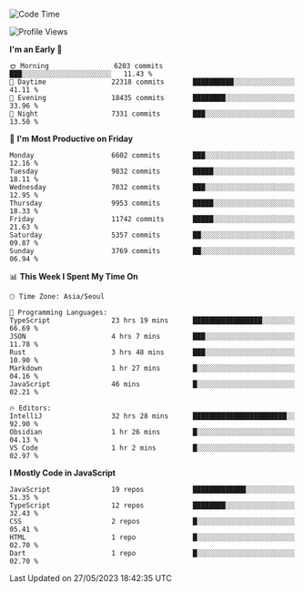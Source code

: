 <!--START_SECTION:waka-->
![Code Time](http://img.shields.io/badge/Code%20Time-4%2C958%20hrs%2051%20mins-blue)

![Profile Views](http://img.shields.io/badge/Profile%20Views-0-blue)

**I'm an Early 🐤** 

```text
🌞 Morning                6203 commits        ███░░░░░░░░░░░░░░░░░░░░░░   11.43 % 
🌆 Daytime                22318 commits       ██████████░░░░░░░░░░░░░░░   41.11 % 
🌃 Evening                18435 commits       ████████░░░░░░░░░░░░░░░░░   33.96 % 
🌙 Night                  7331 commits        ███░░░░░░░░░░░░░░░░░░░░░░   13.50 % 
```
📅 **I'm Most Productive on Friday** 

```text
Monday                   6602 commits        ███░░░░░░░░░░░░░░░░░░░░░░   12.16 % 
Tuesday                  9832 commits        █████░░░░░░░░░░░░░░░░░░░░   18.11 % 
Wednesday                7032 commits        ███░░░░░░░░░░░░░░░░░░░░░░   12.95 % 
Thursday                 9953 commits        █████░░░░░░░░░░░░░░░░░░░░   18.33 % 
Friday                   11742 commits       █████░░░░░░░░░░░░░░░░░░░░   21.63 % 
Saturday                 5357 commits        ██░░░░░░░░░░░░░░░░░░░░░░░   09.87 % 
Sunday                   3769 commits        ██░░░░░░░░░░░░░░░░░░░░░░░   06.94 % 
```


📊 **This Week I Spent My Time On** 

```text
🕑︎ Time Zone: Asia/Seoul

💬 Programming Languages: 
TypeScript               23 hrs 19 mins      █████████████████░░░░░░░░   66.69 % 
JSON                     4 hrs 7 mins        ███░░░░░░░░░░░░░░░░░░░░░░   11.78 % 
Rust                     3 hrs 48 mins       ███░░░░░░░░░░░░░░░░░░░░░░   10.90 % 
Markdown                 1 hr 27 mins        █░░░░░░░░░░░░░░░░░░░░░░░░   04.16 % 
JavaScript               46 mins             █░░░░░░░░░░░░░░░░░░░░░░░░   02.21 % 

🔥 Editors: 
IntelliJ                 32 hrs 28 mins      ███████████████████████░░   92.90 % 
Obsidian                 1 hr 26 mins        █░░░░░░░░░░░░░░░░░░░░░░░░   04.13 % 
VS Code                  1 hr 2 mins         █░░░░░░░░░░░░░░░░░░░░░░░░   02.97 % 
```

**I Mostly Code in JavaScript** 

```text
JavaScript               19 repos            █████████████░░░░░░░░░░░░   51.35 % 
TypeScript               12 repos            ████████░░░░░░░░░░░░░░░░░   32.43 % 
CSS                      2 repos             █░░░░░░░░░░░░░░░░░░░░░░░░   05.41 % 
HTML                     1 repo              █░░░░░░░░░░░░░░░░░░░░░░░░   02.70 % 
Dart                     1 repo              █░░░░░░░░░░░░░░░░░░░░░░░░   02.70 % 
```




 Last Updated on 27/05/2023 18:42:35 UTC
<!--END_SECTION:waka-->
